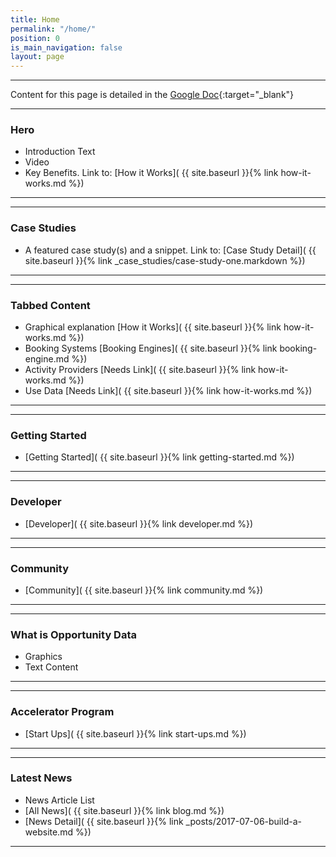 ```yaml
---
title: Home
permalink: "/home/"
position: 0
is_main_navigation: false
layout: page
---
```

---
Content for this page is detailed in the
[Google Doc](https://drive.google.com/open?id=1pSzce8tiNHg8eMKUop4FozaJkhGAXNXYpLSANFf-0Z0){:target="_blank"}

***
### Hero
+ Introduction Text
+ Video
+ Key Benefits. Link to: [How it Works]( {{ site.baseurl }}{% link how-it-works.md %})  

***
***
### Case Studies 
+ A featured case study(s) and a snippet. Link to: [Case Study Detail]( {{ site.baseurl }}{% link _case_studies/case-study-one.markdown  %}) 
 
***
***
### Tabbed Content
+ Graphical explanation [How it Works]( {{ site.baseurl }}{% link how-it-works.md %})  
+ Booking Systems [Booking Engines]( {{ site.baseurl }}{% link booking-engine.md %})   
+ Activity Providers [Needs Link]( {{ site.baseurl }}{% link how-it-works.md %})  
+ Use Data [Needs Link]( {{ site.baseurl }}{% link how-it-works.md %})  

***
***
### Getting Started 
+ [Getting Started]( {{ site.baseurl }}{% link getting-started.md %})  

***

***
### Developer 
+ [Developer]( {{ site.baseurl }}{% link developer.md %})  

***

***
### Community
+ [Community]( {{ site.baseurl }}{% link community.md %})  

***

***
### What is Opportunity Data
+ Graphics
+ Text Content

***

***
### Accelerator Program
+ [Start Ups]( {{ site.baseurl }}{% link start-ups.md %})  

***
***
### Latest News
+ News Article List
+ [All News]( {{ site.baseurl }}{% link blog.md %})  
+ [News Detail]( {{ site.baseurl }}{% link _posts/2017-07-06-build-a-website.md  %})  

***


